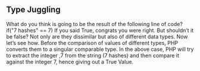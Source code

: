 ## Type Juggling

What do you think is going to be the result of the following line of code? if("7 hashes" == 7) If you said True, congrats you were right. But shouldn’t it be false? Not only are they dissimilar but also of different data types. Now let’s see how. Before the comparison of values of different types, PHP converts them to a singular comparable type. In the above case, PHP will try to extract the integer ,7 from the string (7 hashes) and then compare it against the integer 7, hence giving out a True Value.
